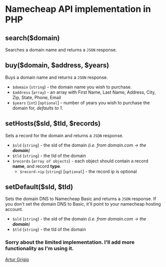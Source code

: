 # Namecheap API implementation in PHP

## search($domain)
Searches a domain name and returns a `JSON` response.

## buy($domain, $address, $years)
Buys a domain name and returns a `JSON` response.

 - `$domain` (`string`) - the domain name you wish to purchase.
 - `$address` (`array`) - an array with First Name, Last Name, Address, City, Zip, State, Phone, Email
 - `$years` (`int`) [`optional`] - number of years you wish to purchase the domain for, *defaults to 1*. 

## setHosts($sld, $tld, $records)
Sets a record for the domain and returns a `JSON` response.

 - `$sld` (`string`) - the sld of the domain *(i.e. from domain.com -> the **domain**)*
 - `$tld` (`string`) - the tld of the domain
 - `$records` (`array of objects`) - each object should contain a record **name**, and record **type**. 
   - `$record->ip` (`string`) [`optional`] - the record ip is optional

## setDefault($sld, $tld) 
Sets the domain DNS to Namecheap Basic and returns a `JSON` response. If you don't set the domain DNS to Basic, it'll point to your namecheap hosting account.

 - `$sld` (`string`) - the sld of the domain *(i.e. from domain.com -> the **domain**)*
 - `$tld` (`string`) - the tld of the domain
 
 
 
### Sorry about the limited implementation. I'll add more functionality as I'm using it.
 
[Artur Grigio](https://www.linkedin.com/in/artur-grigio-06179546)